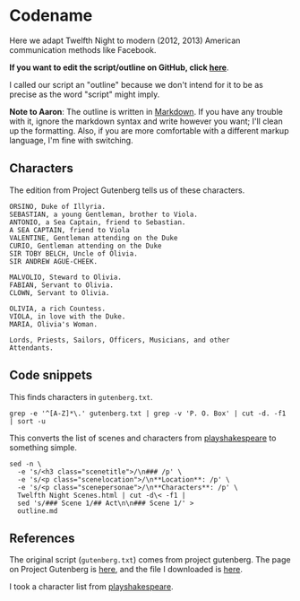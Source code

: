 Codename
===

Here we adapt Twelfth Night to modern (2012, 2013) American communication
methods like Facebook.

**If you want to edit the script/outline on GitHub, click
[here](https://github.com/tlevine/codename/edit/master/outline.md)**.

I called our script an "outline" because we don't intend for it to be as
precise as the word "script" might imply.

**Note to Aaron**: The outline is written in
[Markdown](http://daringfireball.net/projects/markdown/). If you have any
trouble with it, ignore the markdown syntax and write however you want;
I'll clean up the formatting. Also, if you are more comfortable with a
different markup language, I'm fine with switching.

## Characters
The edition from Project Gutenberg tells us of these characters.

    ORSINO, Duke of Illyria.
    SEBASTIAN, a young Gentleman, brother to Viola.
    ANTONIO, a Sea Captain, friend to Sebastian.
    A SEA CAPTAIN, friend to Viola
    VALENTINE, Gentleman attending on the Duke
    CURIO, Gentleman attending on the Duke
    SIR TOBY BELCH, Uncle of Olivia.
    SIR ANDREW AGUE-CHEEK.

    MALVOLIO, Steward to Olivia.
    FABIAN, Servant to Olivia.
    CLOWN, Servant to Olivia.

    OLIVIA, a rich Countess.
    VIOLA, in love with the Duke.
    MARIA, Olivia's Woman.

    Lords, Priests, Sailors, Officers, Musicians, and other
    Attendants.

## Code snippets
This finds characters in `gutenberg.txt`.

    grep -e '^[A-Z]*\.' gutenberg.txt | grep -v 'P. O. Box' | cut -d. -f1 | sort -u

This converts the list of scenes and characters from
[playshakespeare](http://www.playshakespeare.com/twelfth-night/scenes) to
something simple.

    sed -n \
      -e 's/<h3 class="scenetitle">/\n### /p' \
      -e 's/<p class="scenelocation">/\n**Location**: /p' \
      -e 's/<p class="scenepersonae">/\n**Characters**: /p' \
      Twelfth Night Scenes.html | cut -d\< -f1 |
      sed 's/### Scene 1/## Act\n\n### Scene 1/' >
      outline.md

## References

The original script (`gutenberg.txt`) comes from project gutenberg. The page on
Project Gutenberg is [here](http://www.gutenberg.org/ebooks/1526), and the file
I downloaded is [here](http://www.gutenberg.org/cache/epub/1526/pg1526.txt).

I took a character list from 
[playshakespeare](http://www.playshakespeare.com/twelfth-night/scenes).
